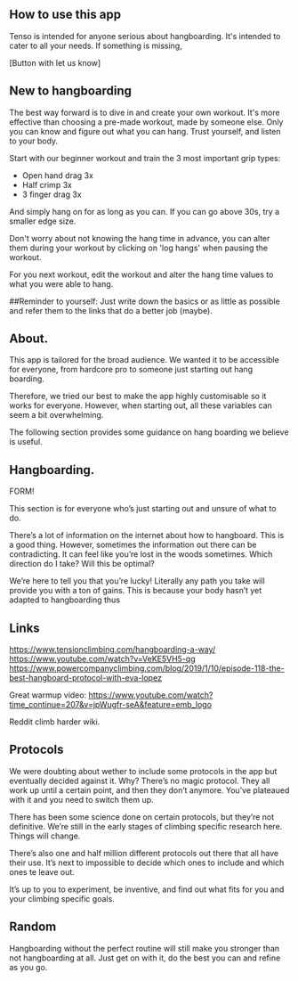 ## How to use this app

Tenso is intended for anyone serious about hangboarding.
It's intended to cater to all your needs.
If something is missing,

[Button with let us know]

## New to hangboarding

The best way forward is to dive in and create your own workout.
It's more effective than choosing a pre-made workout, made by someone else.
Only you can know and figure out what you can hang.
Trust yourself, and listen to your body.

Start with our beginner workout and train the 3 most important grip types:
- Open hand drag 3x
- Half crimp 3x 
- 3 finger drag 3x

And simply hang on for as long as you can.
If you can go above 30s, try a smaller edge size.

Don't worry about not knowing the hang time in advance,
you can alter them during your workout by clicking on 'log hangs' when pausing the workout.

For you next workout, edit the workout and alter the hang time values to what you were able to hang.




##Reminder to yourself: 
Just write down the basics or as little as possible and refer them to the links
that do a better job (maybe).


## About.

This app is tailored for the broad audience.
We wanted it to be accessible for everyone, from hardcore pro to someone just starting out hang boarding.

Therefore, we tried our best to make the app highly customisable so it works for everyone. 
However, when starting out, all these variables can seem a bit overwhelming.

The following section provides some guidance on hang boarding we believe is useful.

## Hangboarding.


FORM!

This section is for everyone who’s just starting out and unsure of what to do.

There’s a lot of information on the internet about how to hangboard. 
This is a good thing. However, sometimes the information out there can be contradicting. 
It can feel like you’re lost in the woods sometimes. Which direction do I take? Will this be optimal?

We’re here to tell you that you’re lucky!
Literally any path you take will provide you with a ton of gains.
This is because your body hasn’t yet adapted to hangboarding thus  


## Links

https://www.tensionclimbing.com/hangboarding-a-way/
https://www.youtube.com/watch?v=VeKE5VH5-qg
https://www.powercompanyclimbing.com/blog/2019/1/10/episode-118-the-best-hangboard-protocol-with-eva-lopez

Great warmup video:
https://www.youtube.com/watch?time_continue=207&v=jpWugfr-seA&feature=emb_logo

Reddit climb harder wiki.



## Protocols 

We were doubting about wether to include some protocols in the app but eventually decided against it. 
Why? There’s no magic protocol. They all work up until a certain point, and then they don’t anymore. 
You’ve plateaued with it and you need to switch them up.

There has been some science done on certain protocols, but they’re not definitive.
We’re still in the early stages of climbing specific research here. 
Things will change.

There’s also one and half million different protocols out there that all have their use.
It’s next to impossible to decide which ones to include and which ones te leave out.

It’s up to you to experiment, be inventive, and find out what fits for you and your climbing specific goals.


## Random

Hangboarding without the perfect routine will still make you stronger than not hangboarding at all. Just get on with it, do the best you can and refine as you go.